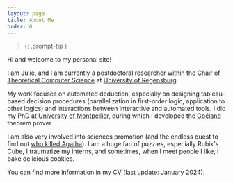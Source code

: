 ```yaml
---
layout: page
title: About Me
order: 0
---
```


> {: .prompt-tip }

Hi and welcome to my personal site! 

I am Julie, and I am currently a postdoctoral researcher within the [Chair of Theoretical Computer Science](https://www.uni-regensburg.de/informatics-data-science/theoretical-informatics/startseite/index.html) at [University of Regensburg](https://www.uni-regensburg.de/en).

My work focuses on automated deduction, especially on designing tableau-based decision procedures (parallelization in first-order logic, application to other logics) and interactions between interactive and automated tools. 
I did my PhD at [University of Montpellier](https://www.umontpellier.fr/), during which I developed the [Goéland](https://github.com/GoelandProver/Goeland) theorem prover. 

I am also very involved into sciences promotion (and the endless quest to find out [who killed Agatha](https://www.tptp.org/cgi-bin/SeeTPTP?Category=Problems&Domain=PUZ&File=PUZ001+1.p)).
I am a huge fan of puzzles, especially Rubik's Cube, I traumatize my interns, and sometimes, when I meet people I like, I bake delicious cookies.

You can find more information in my [CV](/assets/pdf/cv.pdf) (last update: January 2024).
